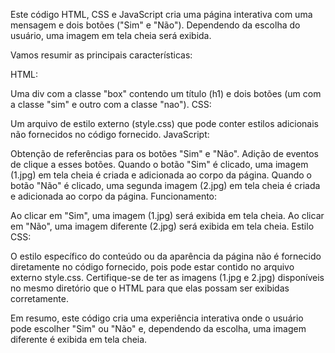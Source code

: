 
Este código HTML, CSS e JavaScript cria uma página interativa com uma mensagem e dois botões ("Sim" e "Não"). Dependendo da escolha do usuário, uma imagem em tela cheia será exibida.

Vamos resumir as principais características:

HTML:

Uma div com a classe "box" contendo um título (h1) e dois botões (um com a classe "sim" e outro com a classe "nao").
CSS:

Um arquivo de estilo externo (style.css) que pode conter estilos adicionais não fornecidos no código fornecido.
JavaScript:

Obtenção de referências para os botões "Sim" e "Não".
Adição de eventos de clique a esses botões.
Quando o botão "Sim" é clicado, uma imagem (1.jpg) em tela cheia é criada e adicionada ao corpo da página.
Quando o botão "Não" é clicado, uma segunda imagem (2.jpg) em tela cheia é criada e adicionada ao corpo da página.
Funcionamento:

Ao clicar em "Sim", uma imagem (1.jpg) será exibida em tela cheia.
Ao clicar em "Não", uma imagem diferente (2.jpg) será exibida em tela cheia.
Estilo CSS:

O estilo específico do conteúdo ou da aparência da página não é fornecido diretamente no código fornecido, pois pode estar contido no arquivo externo style.css.
Certifique-se de ter as imagens (1.jpg e 2.jpg) disponíveis no mesmo diretório que o HTML para que elas possam ser exibidas corretamente.

Em resumo, este código cria uma experiência interativa onde o usuário pode escolher "Sim" ou "Não" e, dependendo da escolha, uma imagem diferente é exibida em tela cheia.